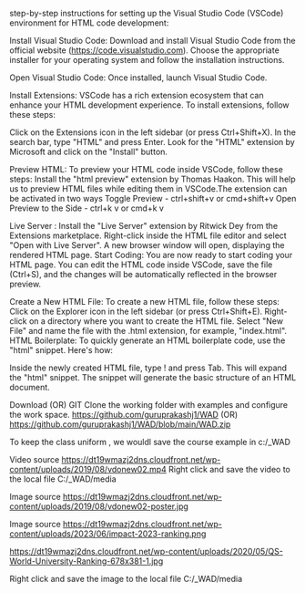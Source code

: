 step-by-step instructions for setting up the Visual Studio Code (VSCode) environment for HTML code development:

Install Visual Studio Code: Download and install Visual Studio Code from the official website (https://code.visualstudio.com). Choose the appropriate installer for your operating system and follow the installation instructions.

Open Visual Studio Code: Once installed, launch Visual Studio Code.

Install Extensions: VSCode has a rich extension ecosystem that can enhance your HTML development experience. To install extensions, follow these steps:

Click on the Extensions icon in the left sidebar (or press Ctrl+Shift+X).
In the search bar, type "HTML" and press Enter.
Look for the "HTML" extension by Microsoft and click on the "Install" button.


Preview HTML: To preview your HTML code inside VSCode, follow these steps:
Install the "html preview" extension by Thomas Haakon. This will help us to preview HTML files while editing them in VSCode.The extension can be activated in two ways
Toggle Preview - ctrl+shift+v or cmd+shift+v
Open Preview to the Side - ctrl+k v or cmd+k v

Live Server : Install the "Live Server" extension by Ritwick Dey from the Extensions marketplace.
Right-click inside the HTML file editor and select "Open with Live Server".
A new browser window will open, displaying the rendered HTML page.
Start Coding: You are now ready to start coding your HTML page. You can edit the HTML code inside VSCode, save the file (Ctrl+S), and the changes will be automatically reflected in the browser preview.

Create a New HTML File: To create a new HTML file, follow these steps:
Click on the Explorer icon in the left sidebar (or press Ctrl+Shift+E).
Right-click on a directory where you want to create the HTML file.
Select "New File" and name the file with the .html extension, for example, "index.html".
HTML Boilerplate: To quickly generate an HTML boilerplate code, use the "html" snippet. Here's how:

Inside the newly created HTML file, type ! and press Tab. This will expand the "html" snippet.
The snippet will generate the basic structure of an HTML document.

Download (OR) GIT Clone the working folder with examples and configure the work space. 
https://github.com/guruprakashj1/WAD
(OR)
https://github.com/guruprakashj1/WAD/blob/main/WAD.zip

To keep the class uniform , we wouldl save the course example in c:/_WAD

Video source https://dt19wmazj2dns.cloudfront.net/wp-content/uploads/2019/08/vdonew02.mp4
Right click and save the video to the local file C:/_WAD/media

Image source https://dt19wmazj2dns.cloudfront.net/wp-content/uploads/2019/08/vdonew02-poster.jpg

Image source https://dt19wmazj2dns.cloudfront.net/wp-content/uploads/2023/06/impact-2023-ranking.png

https://dt19wmazj2dns.cloudfront.net/wp-content/uploads/2020/05/QS-World-University-Ranking-678x381-1.jpg

Right click and save the image to the local file C:/_WAD/media


